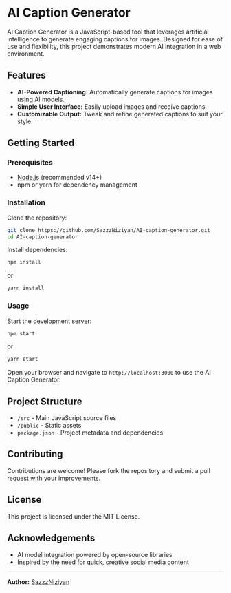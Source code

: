 # AI Caption Generator

AI Caption Generator is a JavaScript-based tool that leverages artificial intelligence to generate engaging captions for images. Designed for ease of use and flexibility, this project demonstrates modern AI integration in a web environment.

## Features

- **AI-Powered Captioning:** Automatically generate captions for images using AI models.
- **Simple User Interface:** Easily upload images and receive captions.
- **Customizable Output:** Tweak and refine generated captions to suit your style.

## Getting Started

### Prerequisites

- [Node.js](https://nodejs.org/) (recommended v14+)
- npm or yarn for dependency management

### Installation

Clone the repository:
```bash
git clone https://github.com/SazzzNiziyan/AI-caption-generator.git
cd AI-caption-generator
```

Install dependencies:
```bash
npm install
```
or
```bash
yarn install
```

### Usage

Start the development server:
```bash
npm start
```
or
```bash
yarn start
```

Open your browser and navigate to `http://localhost:3000` to use the AI Caption Generator.

## Project Structure

- `/src` - Main JavaScript source files
- `/public` - Static assets
- `package.json` - Project metadata and dependencies

## Contributing

Contributions are welcome! Please fork the repository and submit a pull request with your improvements.

## License

This project is licensed under the MIT License.

## Acknowledgements

- AI model integration powered by open-source libraries
- Inspired by the need for quick, creative social media content

----

**Author:** [SazzzNiziyan](https://github.com/SazzzNiziyan)
